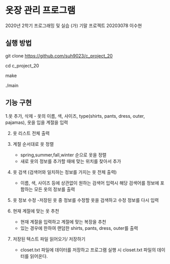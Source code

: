 # 옷장 관리 프로그램
2020년 2학기 프로그래밍 및 실습 (가) 기말 프로젝트
20203078 이수현

## 실행 방법
git clone https://github.com/suh9023/c_project_20 

cd c_project_20

make

./main

## 기능 구현
1.옷 추가, 삭제
    - 옷의 이름, 색, 사이즈, type(shirts, pants, dress, outer, pajamas), 옷을 입을 계절을 입력

2. 옷 리스트 전체 출력
    
3. 계절 순서대로 옷 정렬
    - spring,summer,fall,winter 순으로 옷을 정렬
    - 새로 옷의 정보를 추가할 때에 맞는 위치를 찾아서 추가
    
4. 옷 검색 (검색어와 일치하는 정보를 가지는 옷 전체 출력)
    - 이름, 색, 사이즈 등에 상관없이 원하는 검색어 입력시 해당 검색어를 정보에 포함하는 모든 옷의 정보를 출력

5. 옷 정보 수정
    -저장된 옷 중 정보를 수정할 옷을 검색하고 수정 정보를 다시 입력
    
6. 현재 계절에 맞는 옷 추천
    - 현재 계절을 입력하고 계절에 맞는 복장을 추천 
    - 있는 경우에 한하여 랜덤한 shirts, pants, dress, outer를 출력
    
7. 저장된 텍스트 파일 읽어오기/ 저장하기
    - closet.txt 파일에 데이터를 저장하고 프로그램 실행 시 closet.txt 파일의 데이터를 읽어온다.
